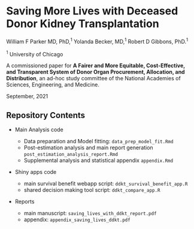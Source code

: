 # Saving More Lives with Deceased Donor Kidney Transplantation

William F Parker MD, PhD,<sup>1</sup> Yolanda Becker, MD,<sup>1</sup> Robert D Gibbons, PhD.<sup>1</sup>

<sup>1</sup> University of Chicago

A commissioned paper for **A Fairer and More Equitable, Cost-Effective, and Transparent System of Donor Organ Procurement, Allocation, and Distribution**, an ad-hoc study committee of the National Academies of Sciences, Engineering, and Medicine.

September, 2021


## Repository Contents

* Main Analysis code
  * Data preparation and Model fitting: `data_prep_model_fit.Rmd`
  * Post-estimation analysis and main report generation `post_estimation_analysis_report.Rmd`
  * Supplemental analysis and statistical appendix `appendix.Rmd`

* Shiny apps code
  * main survival benefit webapp script: `ddkt_survival_benefit_app.R`
  * shared decision making tool script: `ddkt_compare_app.R`
  
* Reports
  * main manuscript: `saving_lives_with_ddkt_report.pdf`
  * appendix: `appendix_saving_lives_ddkt.pdf`

